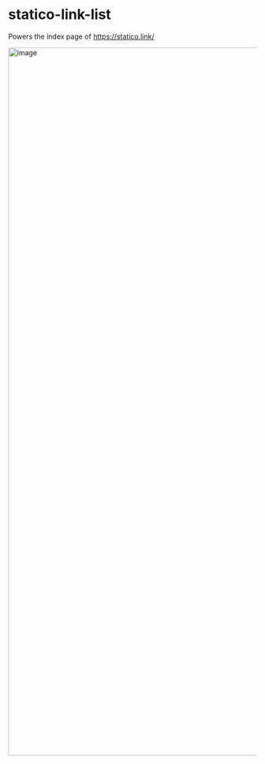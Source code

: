 # statico-link-list
Powers the index page of https://statico.link/

<img width="1434" alt="image" src="https://user-images.githubusercontent.com/137158/138023227-b74cb8f4-48c1-4b1b-b3f8-060e7beca9f3.png">
